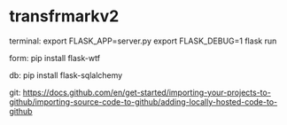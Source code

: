 # transfrmarkv2
terminal:
export FLASK_APP=server.py
export FLASK_DEBUG=1
flask run


form:
pip install flask-wtf

db:
 pip install flask-sqlalchemy

git:
https://docs.github.com/en/get-started/importing-your-projects-to-github/importing-source-code-to-github/adding-locally-hosted-code-to-github
